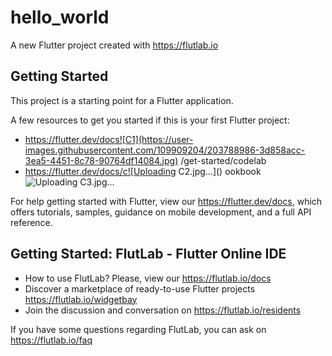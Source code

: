 # hello_world

A new Flutter project created with https://flutlab.io

## Getting Started

This project is a starting point for a Flutter application.

A few resources to get you started if this is your first Flutter project:

- https://flutter.dev/docs![C1](https://user-images.githubusercontent.com/109909204/203788986-3d858acc-3ea5-4451-8c78-90764df14084.jpg)
/get-started/codelab
- https://flutter.dev/docs/c![Uploading C2.jpg…]()
ookbook
![Uploading C3.jpg…]()

For help getting started with Flutter, view our
https://flutter.dev/docs, which offers tutorials,
samples, guidance on mobile development, and a full API reference.

## Getting Started: FlutLab - Flutter Online IDE

- How to use FlutLab? Please, view our https://flutlab.io/docs
- Discover a marketplace of ready-to-use Flutter projects https://flutlab.io/widgetbay
- Join the discussion and conversation on https://flutlab.io/residents

If you have some questions regarding FlutLab, you can ask on https://flutlab.io/faq
